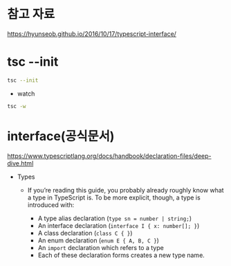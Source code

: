 # 참고 자료

https://hyunseob.github.io/2016/10/17/typescript-interface/

# tsc --init

```bash
tsc --init
```

- watch

```bash
tsc -w
```

# interface(공식문서)

https://www.typescriptlang.org/docs/handbook/declaration-files/deep-dive.html 


- Types
  - If you’re reading this guide, you probably already roughly know what a type in TypeScript is. To be more explicit, though, a type is introduced with:

    - A type alias declaration (```type sn = number | string;```)
    - An interface declaration (```interface I { x: number[]; }```)
    - A class declaration (```class C { }```)
    - An enum declaration (```enum E { A, B, C }```)
    - An ```import``` declaration which refers to a type
    - Each of these declaration forms creates a new type name.